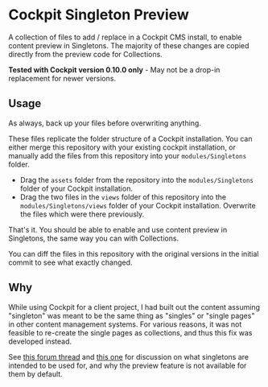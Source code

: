 # Cockpit Singleton Preview

A collection of files to add / replace in a Cockpit CMS install, to enable content preview in Singletons. The majority of these changes are copied directly from the preview code for Collections.

**Tested with Cockpit version 0.10.0 only** - May not be a drop-in replacement for newer versions.

## Usage

As always, back up your files before overwriting anything.

These files replicate the folder structure of a Cockpit installation. You can either merge this repository with your existing cockpit installation, or manually add the files from this repository into your `modules/Singletons` folder.

- Drag the `assets` folder from the repository into the `modules/Singletons` folder of your Cockpit installation.
- Drag the two files in the `views` folder of this repository into the `modules/Singletons/views` folder of your Cockpit installation. Overwrite the files which were there previously.

That's it. You should be able to enable and use content preview in Singletons, the same way you can with Collections.

You can diff the files in this repository with the original versions in the initial commit to see what exactly changed.

## Why

While using Cockpit for a client project, I had built out the content assuming "singleton" was meant to be the same thing as "singles" or "single pages" in other content management systems. For various reasons, it was not feasible to re-create the single pages as collections, and thus this fix was developed instead.

See [this forum thread](https://discourse.getcockpit.com/t/preview-for-singletons/1247/3) and [this one](https://discourse.getcockpit.com/t/singletons-vs-regions/316/4) for discussion on what singletons are intended to be used for, and why the preview feature is not available for them by default.